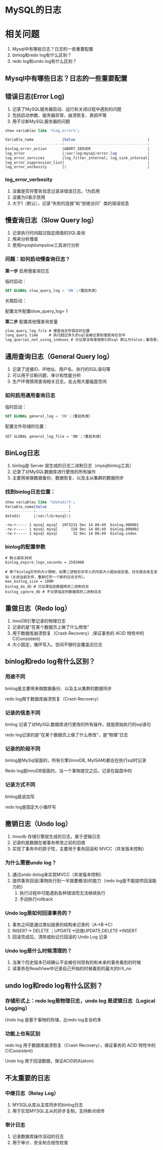 

# MySQL的日志

# 相关问题

1. Mysql中有哪些日志？日志的一些重要配置
2. binlog和redo log有什么区别？
3. redo log和undo log有什么区别？



## Mysql中有哪些日志？日志的一些重要配置

## 错误日志(Error Log)

1. 记录了MySQL服务器启动、运行和关闭过程中遇到的问题
2. 包括启动参数、服务器异常、崩溃恢复、表损坏等
3. 用于诊断MySQL服务器的问题

```sql
show variables like '%log_error%';

Variable_name             |Value                                 |
--------------------------+--------------------------------------+
binlog_error_action       |ABORT_SERVER                          |
log_error                 |/var/1og/mysq1/error.log              |
log_error_services        |log_filter_internal; log_sink_internal|
log_error_suppression_list|                                      |
log_error_verbosity       |2                                     |
```



### log_error_verbosity

1. 没置是否将警告信息记录进错误日志。1为启用
2. 没置为0表示禁用
3. 大于1（默认），记录“失败的连接”和“拒绝访问〞类的错误信息

## 慢查询日志（Slow Query log）

1. 记录执行时间超过指定阈值的SQL查询
2. 用来分析慢查
3. 使用mysqldumpslow工具进行分析

### 问题：如何启动慢查询日志？

**第一步** 启用慢查询日志

临时启动：

```sql
SET GLOBAL slow_query_log = 'ON'；（重启失效）
```

长期启动：

配置文件配置slow_query_log= 1

**第二步** 配置其他慢查询变量

```sql
slow_query_log_file # 慢查询文件保存的位置
long_query_time     # 执行超过多久的sql会被记录到慢查询日志中
log_queries_not_using_indexes # 只记录没有使用索引的sql 默认为false；看场景，一般不用

```



## 通用查询日志（General Query log）

1. 记录了连接ID、IP地址、用户名、执行的SQL语句等
2. 可以用于诊断问题、审计和性能分析
3. 生产环境慎用查询相关日志，会占用大量磁盘空间

### 如何启用通用查询日志

临时启动：

```sql
SET GLOBAL general_log = 'ON'；（重启失效）
```

配置文件存储的位置：

```
SET GLOBAL general_log_file = 'ON'；（重启失效）
```



## BinLog日志

1. binlog是 Server 层生成的日志二进制日志（mysqlbinlog工具）
2. 记录了对MySQL数据库进行更改的所有操作
3. 主要用来做数据备份、数据恢复、以及主从集群的数据同步

### 找到binlog日志位置：

```sql
show variables like '%datadir%';
Variable_name|Value          |
-------------+---------------+
datadir      |/var/lib/mysql/|
```

```shell
-rw-r----- 1 mysql mysql  2973231 Dec 14 06:49  binlog.000001
-rw-r----- 1 mysql mysql      158 Dec 14 06:49  binlog.000002
-rw-r----- 1 mysql mysql       32 Dec 14 06:49  binlog.index
```

### binlog的配置参数

```shell
# 默认保存30天
binlog_expire_logs_seconds = 2592000

# 单个binlog文件的大小限制，如果二进制日志写入的内容大小超出给定值，日志就会发生滚动（关闭当前文件，重新打开一个新的日志文件）。
max_binlog_size = 100M
binlog_do_db # 只记录指定数据库的二进制日志
binlog_ignore_db # 不记录指定的数据库的二进制日志
```



## 重做日志（Redo log）
1. InnoDB引擎记录的物理日志
2. 记录的是“在某个数据页上做了什么修改"
3. 用于数据库崩溃恢复（Crash Recovery）,保证事务的 ACID 特性中的C(Consistent)
4. 大小固定，循环写入。空间不够时会覆盖旧日志



## binlog和redo log有什么区别？

### 用途不同

binlog是主要用来做数据备份、以及主从集群的数据同步

redo log用于数据库崩溃恢复（Crash Recovery）

### 记录的信息不同

binlog 记录了对MySQL数据库进行更改的所有操作，就是原始执行的sql语句

redo log记录的是“在某个数据页上做了什么修改"，是“物理”日志

### 记录的阶段不同

binlog是MySql层面的，所有引擎(InnoDB, MyISAM)都会在执行sql时记录

Redo log是InnoDB层面的，当一个事物提交之后，记录在磁盘中的

### 记录方式不同

binlog是追加写

redo log是固定大小循环写



## 撒销日志（Undo log）
1. Innodb 存储引擎层生成的日志，属于逻辑日志
2. 记录的是数据在被事务修改之前的旧值
3. 实现了事务中的原子性，主要用于事务回滚和 MVCC（并发版本控制）

### 为什么需要undo log？

1. 通过undo dolog来实现MVCC（并发版本控制）
2. 提供事务回滚(事物执行到一半就要撤消)的能力（redo log是不能提供回滚能力的）
   1. 执行过程中可能遇到各种错误而无法继续执行
   2. 手动执行rollback

### Undo log是如何回滚事务的？

1. 事务之间是通过类似链表的结构来记录的（A->B->C）
2. INSERT-> DELETE ；UPDATE->旧值UPDATE;DELETE->INSERT
3. 回滚完成后，清除或标记已回滚的 Undo Log 记录

### Undo log是什么时候清理的？
1. 当某个历史版本已经确认不会被任何现有的和未来的事务看到的时候
2. 读事务在ReadView中记录自己开始的时候看到的最大的trX_no

## undo log和redo log有什么区别？

### 存储形式上：redo log是物理日志，undo log 是逻辑日志（Logical Logging）

Undo log 是基于事物的存储，比redo log复杂的多

### 功能上也有区别

redo log 用于数据库崩溃恢复（Crash Recovery），保证事务的 ACID 特性中的C(Consistent)

Undo log 用于回滚数据，保证ACID的A(atom)



## 不太重要的日志

### 中继日志（Relay Log）
1. MYSQL从库从主库同步的binlog日志
2. 用于实现MYSQL主从的异步复制，支持断点续传

### 审计日志
1. 记录数据库操作活动的日志
2. 用于审计、安全和合规性检查